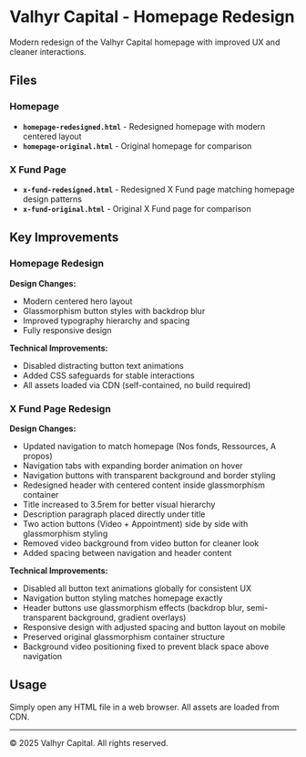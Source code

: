 # Valhyr Capital - Homepage Redesign

Modern redesign of the Valhyr Capital homepage with improved UX and cleaner interactions.

## Files

### Homepage
- **`homepage-redesigned.html`** - Redesigned homepage with modern centered layout
- **`homepage-original.html`** - Original homepage for comparison

### X Fund Page
- **`x-fund-redesigned.html`** - Redesigned X Fund page matching homepage design patterns
- **`x-fund-original.html`** - Original X Fund page for comparison

## Key Improvements

### Homepage Redesign

**Design Changes:**
- Modern centered hero layout
- Glassmorphism button styles with backdrop blur
- Improved typography hierarchy and spacing
- Fully responsive design

**Technical Improvements:**
- Disabled distracting button text animations
- Added CSS safeguards for stable interactions
- All assets loaded via CDN (self-contained, no build required)

### X Fund Page Redesign

**Design Changes:**
- Updated navigation to match homepage (Nos fonds, Ressources, A propos)
- Navigation tabs with expanding border animation on hover
- Navigation buttons with transparent background and border styling
- Redesigned header with centered content inside glassmorphism container
- Title increased to 3.5rem for better visual hierarchy
- Description paragraph placed directly under title
- Two action buttons (Video + Appointment) side by side with glassmorphism styling
- Removed video background from video button for cleaner look
- Added spacing between navigation and header content

**Technical Improvements:**
- Disabled all button text animations globally for consistent UX
- Navigation button styling matches homepage exactly
- Header buttons use glassmorphism effects (backdrop blur, semi-transparent background, gradient overlays)
- Responsive design with adjusted spacing and button layout on mobile
- Preserved original glassmorphism container structure
- Background video positioning fixed to prevent black space above navigation

## Usage

Simply open any HTML file in a web browser. All assets are loaded from CDN.

---

© 2025 Valhyr Capital. All rights reserved.
